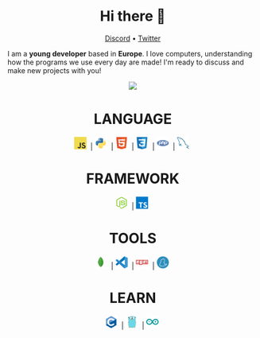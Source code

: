 <h1 align="center">Hi there 👋</h1>

<p align="center">
  <a href="https://discord.com/users/340223064388403201">Discord</a> •
  <a href="https://twitter.com/__Tilu__">Twitter</a>
</p>

I am a __young developer__ based in __Europe__. I love computers, understanding how the programs we use every day are made! I'm ready to discuss and make new projects with you!

<p align="center">
  <img src="https://discord.c99.nl/widget/theme-4/340223064388403201.png">
</p>
<h1 align="center">LANGUAGE</h1>
<p align="center"> 
  <code><img height="25" src="https://raw.githubusercontent.com/github/explore/80688e429a7d4ef2fca1e82350fe8e3517d3494d/topics/javascript/javascript.png"></code>&nbsp; | 
  <code><img height="25" src="https://raw.githubusercontent.com/devicons/devicon/master/icons/python/python-original.svg"></code>&nbsp; | 
  <code><img height="25" src="https://raw.githubusercontent.com/devicons/devicon/master/icons/html5/html5-original.svg"></code>&nbsp; | 
  <code><img height="25" src="https://raw.githubusercontent.com/devicons/devicon/master/icons/css3/css3-original.svg"></code>&nbsp; | 
  <code><img height="25" src="https://raw.githubusercontent.com/devicons/devicon/00f02ef57fb7601fd1ddcc2fe6fe670fef3ae3e4/icons/php/php-plain.svg"></code>&nbsp; |
  <code><img height="25" src="https://raw.githubusercontent.com/devicons/devicon/00f02ef57fb7601fd1ddcc2fe6fe670fef3ae3e4/icons/mysql/mysql-original.svg"></code>&nbsp; 
             
</p>


<h1 align="center">FRAMEWORK</h1>

<p align="center">
  <code><img height="25" src="https://raw.githubusercontent.com/devicons/devicon/master/icons/nodejs/nodejs-original.svg"></code>&nbsp; | 
  <code><img height="25" src="https://raw.githubusercontent.com/devicons/devicon/master/icons/typescript/typescript-plain.svg"></code>&nbsp;
</p>

<h1 align="center">TOOLS</h1>
<p align="center">
    <code><img height="25" src="https://raw.githubusercontent.com/devicons/devicon/master/icons/mongodb/mongodb-original.svg"></code>&nbsp; | 
    <code><img height="25" src="https://raw.githubusercontent.com/devicons/devicon/00f02ef57fb7601fd1ddcc2fe6fe670fef3ae3e4/icons/vscode/vscode-original.svg"></code>&nbsp; | 
    <code><img height="25" src="https://raw.githubusercontent.com/devicons/devicon/00f02ef57fb7601fd1ddcc2fe6fe670fef3ae3e4/icons/npm/npm-original-wordmark.svg"></code>&nbsp; | 
    <code><img height="25" src="https://raw.githubusercontent.com/devicons/devicon/00f02ef57fb7601fd1ddcc2fe6fe670fef3ae3e4/icons/yarn/yarn-original.svg"></code>&nbsp;
</p>

<h1 align="center">LEARN</h1>
<p align="center">
    <code><img height="25" src="https://raw.githubusercontent.com/devicons/devicon/2ae2a900d2f041da66e950e4d48052658d850630/icons/c/c-original.svg"></code>&nbsp; | 
    <code><img height="25" src="https://raw.githubusercontent.com/devicons/devicon/master/icons/go/go-original.svg"></code>&nbsp; |
    <code><img height="25" src="https://raw.githubusercontent.com/devicons/devicon/00f02ef57fb7601fd1ddcc2fe6fe670fef3ae3e4/icons/arduino/arduino-original.svg"></code>&nbsp; 
</p>
